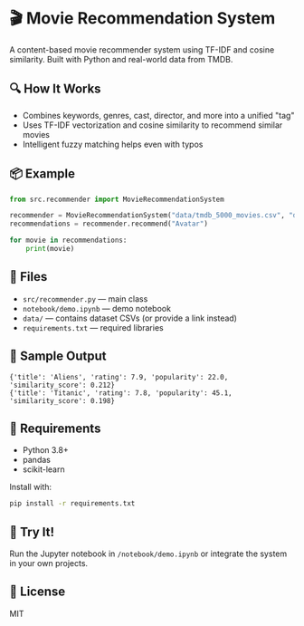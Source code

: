 # 🎬 Movie Recommendation System

A content-based movie recommender system using TF-IDF and cosine similarity. Built with Python and real-world data from TMDB.

## 🔍 How It Works

- Combines keywords, genres, cast, director, and more into a unified "tag"
- Uses TF-IDF vectorization and cosine similarity to recommend similar movies
- Intelligent fuzzy matching helps even with typos

## 📦 Example

```python
from src.recommender import MovieRecommendationSystem

recommender = MovieRecommendationSystem("data/tmdb_5000_movies.csv", "data/tmdb_5000_credits.csv")
recommendations = recommender.recommend("Avatar")

for movie in recommendations:
    print(movie)
```

## 📁 Files

- `src/recommender.py` — main class
- `notebook/demo.ipynb` — demo notebook
- `data/` — contains dataset CSVs (or provide a link instead)
- `requirements.txt` — required libraries

## 🧪 Sample Output

```
{'title': 'Aliens', 'rating': 7.9, 'popularity': 22.0, 'similarity_score': 0.212}
{'title': 'Titanic', 'rating': 7.8, 'popularity': 45.1, 'similarity_score': 0.198}
```

## 📌 Requirements

- Python 3.8+
- pandas
- scikit-learn

Install with:

```bash
pip install -r requirements.txt
```

## 🚀 Try It!

Run the Jupyter notebook in `/notebook/demo.ipynb` or integrate the system in your own projects.

## 📖 License

MIT
